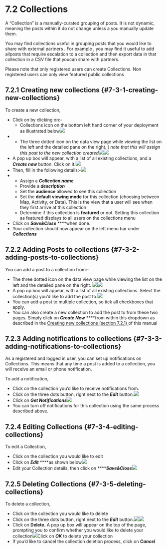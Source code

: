 # 7.2 Collections

A “Collection” is a manually-curated grouping of posts. It is not dynamic, meaning the posts within it do not change unless a you manually update them.

You may find collections useful in grouping posts that you would like to share with external partners . For example , you may find it useful to add allposts that require escalation to a collection and then export data in that collection in a CSV file that youcan share with partners.

Please note that only registered users can create Collections. Non registered users can only view featured public collections

## 7.2.1 Creating new collections {#7-3-1-creating-new-collections}

To create a new collection,

* Click on by clicking on:-
  * Collections icon on the bottom left hand corner of your deployment as illustrated below![](https://lh6.googleusercontent.com/akIH4QSPLE0wUz1Z_Tm7cRwfPjJ4ifZ53v_nK2DXmhbiY2BnhkyY80BGO0ZkXWbDWSTnPzfYHPIm52cO_i3ImWYog_-WYbw8zJN4gGh5RbCwbin2rcWtJYExrUZWkBbl6Mq0p0Ow)
* * The three dotted icon on the data view page while viewing the list on the left and the detailed pane on the right. \( _note that this will assign this post to the new collection created_![](../.gitbook/assets/three_dots_map_mode.png)![](../.gitbook/assets/create_new_collection_1.png)
* A pop up box will appear, with a list of all existing collections, and a _**Create new**_ button. Click on it.![](https://lh5.googleusercontent.com/XOGzsLzec-Uh7DN6Xiln-2H94Fj58ANvzqv4Swp22nYIhOdUY2R9kNRel-1lf0veu5kUD9DdrMbvCCGDgEHSOUqCViIt3kqiQyQJndYliYssfM-bHyzlYi1qDgWvuqxNYvq010ln)
* Then, fill in the following details:-![](../.gitbook/assets/create_new_collection_details.png)
* * Assign a _**Collection name**_
  * Provide a _**description**_
  * Set the **audience** allowed to see this collection
  * Set the **default viewing mode** for this collection \(choosing between Map, Activity, or Data\). This is the view that a user will see when they first arrive at this collection
  * Determine if this collection is **featured** or not. Setting this collection as featured displays to all users on the collections menu
* Click on _**Save&Close**_ ****when done.
* Your collection should now appear on the left menu bar under _**Collections**_

## 7.2.2 Adding Posts to collections {#7-3-2-adding-posts-to-collections}

You can add a post to a collection from:-

* The three dotted icon on the data view page while viewing the list on the left and the detailed pane on the right. ![](../.gitbook/assets/three_dots_map_mode.png)![](../.gitbook/assets/add-to-collection-1.png)
* A pop up box will appear, with a list of all existing collections. Select the collection\(s\) you’d like to add the post to.![](https://lh6.googleusercontent.com/H53vTU2fg54hXzQHCHUa8tzAn79ZFlU5_zldZsVzMHR1gYXU7VZxKWyMr1GJg8H-y2GejD9oO-wHKfTxjwASRaDkgFbrzKfqibWt0DtRM_g_h-ctIvyZcF2ZfJsoIIDgtmKq7hFt)
* You can add a post to multiple collection, so tick all checkboxes that apply.
* You can also create a new collection to add the post to from these two pages. Simply click on _**Create New**_ ****from within this dropdown as described in the [Creating new collections \(section 7.2.1\) ](7.2-collections.md#7-3-1-creating-new-collections)of this manual

## 7.2.3 Adding notifications to collections {#7-3-3-adding-notifications-to-collections}

As a registered and logged in user, you can set up notifications on Collections. This means that any time a post is added to a collection, you will receive an email or phone notification.

To add a notification,

* Click on the collection you’d like to receive notifications from.
* Click on the three dots button, right next to the _**Edit**_ button.![](../.gitbook/assets/three_dots_collection.png)
* Click on _**Get Notifications**_![](../.gitbook/assets/notifications_collection.png)
* You can turn off notifications for this collection using the same process described above.

## 7.2.4 Editing Collections {#7-3-4-editing-collections}

To edit a Collection,

* Click on the collection you would like to edit
* Click on _**Edit**_ ****as shown below![](../.gitbook/assets/edit_collection.png)
* Edit your Collection details, then click on ****_**Save&Close**_![](../.gitbook/assets/edit_collection_two.png)

## 7.2.5 Deleting Collections {#7-3-5-deleting-collections}

To delete a collection,

* Click on the collection you would like to delete
* Click on the three dots button, right next to the _**Edit**_ button.![](../.gitbook/assets/three_dots_collection%20%281%29.png)![](../.gitbook/assets/delete_collection.png)
* Click on **Delete.** A pop up box will appear on the top of the page, prompting you to confirm whether you would like to delete your collection![](https://lh4.googleusercontent.com/N4XURq1yEM8JrGtk38oQpG-PbEiNl57JkZDgQCHdC1Xzgra1t6IrCcyPU7j5iKoayvxkO8Dur1_EjYPSkuWU99mWQoaN6wZGMUDR5kCdWibx97jx2sFAnPtiT6sWoz2kr3VFLOOE)Click on _**OK**_ to delete your collection
* If you’d like to cancel the collection deletion process, click on _**Cancel**_

